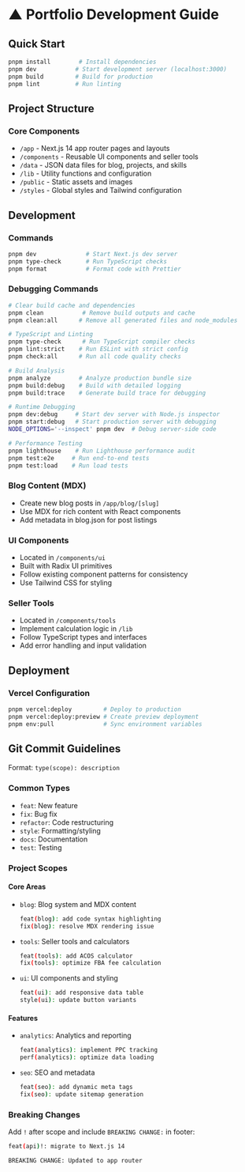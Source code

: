 # ▲ Portfolio Development Guide

## Quick Start

```bash
pnpm install        # Install dependencies
pnpm dev           # Start development server (localhost:3000)
pnpm build         # Build for production
pnpm lint          # Run linting
```

## Project Structure

### Core Components
- `/app` - Next.js 14 app router pages and layouts
- `/components` - Reusable UI components and seller tools
- `/data` - JSON data files for blog, projects, and skills
- `/lib` - Utility functions and configuration
- `/public` - Static assets and images
- `/styles` - Global styles and Tailwind configuration

## Development

### Commands
```bash
pnpm dev              # Start Next.js dev server
pnpm type-check       # Run TypeScript checks
pnpm format           # Format code with Prettier
```

### Debugging Commands
```bash
# Clear build cache and dependencies
pnpm clean           # Remove build outputs and cache
pnpm clean:all      # Remove all generated files and node_modules

# TypeScript and Linting
pnpm type-check      # Run TypeScript compiler checks
pnpm lint:strict    # Run ESLint with strict config
pnpm check:all      # Run all code quality checks

# Build Analysis
pnpm analyze        # Analyze production bundle size
pnpm build:debug    # Build with detailed logging
pnpm build:trace    # Generate build trace for debugging

# Runtime Debugging
pnpm dev:debug     # Start dev server with Node.js inspector
pnpm start:debug   # Start production server with debugging
NODE_OPTIONS='--inspect' pnpm dev  # Debug server-side code

# Performance Testing
pnpm lighthouse    # Run Lighthouse performance audit
pnpm test:e2e     # Run end-to-end tests
pnpm test:load    # Run load tests
```

### Blog Content (MDX)
- Create new blog posts in `/app/blog/[slug]`
- Use MDX for rich content with React components
- Add metadata in blog.json for post listings

### UI Components
- Located in `/components/ui`
- Built with Radix UI primitives
- Follow existing component patterns for consistency
- Use Tailwind CSS for styling

### Seller Tools
- Located in `/components/tools`
- Implement calculation logic in `/lib`
- Follow TypeScript types and interfaces
- Add error handling and input validation

## Deployment

### Vercel Configuration
```bash
pnpm vercel:deploy         # Deploy to production
pnpm vercel:deploy:preview # Create preview deployment
pnpm env:pull              # Sync environment variables
```

## Git Commit Guidelines

Format: `type(scope): description`

### Common Types
- `feat`: New feature
- `fix`: Bug fix
- `refactor`: Code restructuring
- `style`: Formatting/styling
- `docs`: Documentation
- `test`: Testing

### Project Scopes

#### Core Areas
- `blog`: Blog system and MDX content
  ```bash
  feat(blog): add code syntax highlighting
  fix(blog): resolve MDX rendering issue
  ```

- `tools`: Seller tools and calculators
  ```bash
  feat(tools): add ACOS calculator
  fix(tools): optimize FBA fee calculation
  ```

- `ui`: UI components and styling
  ```bash
  feat(ui): add responsive data table
  style(ui): update button variants
  ```

#### Features
- `analytics`: Analytics and reporting
  ```bash
  feat(analytics): implement PPC tracking
  perf(analytics): optimize data loading
  ```

- `seo`: SEO and metadata
  ```bash
  feat(seo): add dynamic meta tags
  fix(seo): update sitemap generation
  ```

### Breaking Changes

Add `!` after scope and include `BREAKING CHANGE:` in footer:

```bash
feat(api)!: migrate to Next.js 14

BREAKING CHANGE: Updated to app router
```
